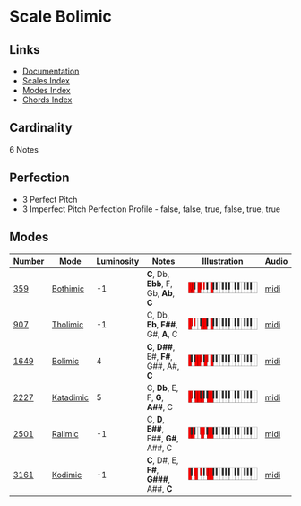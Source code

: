 # Scale Bolimic

## Links

- [Documentation](README.md)
- [Scales Index](Scales.md)
- [Modes Index](Modes.md)
- [Chords Index](Chords.md)

## Cardinality

6 Notes

## Perfection

- 3 Perfect Pitch
- 3 Imperfect Pitch
Perfection Profile - false, false, true, false, true, true

## Modes

| Number | Mode | Luminosity | Notes | Illustration | Audio |
|--------|------|------------|-------|--------------|-------|
| [359](https://ianring.com/musictheory/scales/359) | [Bothimic](ModeBothimic.md) | -1 | **C**, Db, **Ebb**, F, Gb, **Ab**, **C** | ![CNaturalBothimic](ModeCNaturalBothimic.png) | [midi](https://github.com/edipermadi/music/blob/main/docs/ModeCNaturalBothimic.mid?raw=true) | 
| [907](https://ianring.com/musictheory/scales/907) | [Tholimic](ModeTholimic.md) | -1 | C, Db, **Eb**, **F##**, G#, **A**, C | ![CNaturalTholimic](ModeCNaturalTholimic.png) | [midi](https://github.com/edipermadi/music/blob/main/docs/ModeCNaturalTholimic.mid?raw=true) | 
| [1649](https://ianring.com/musictheory/scales/1649) | [Bolimic](ModeBolimic.md) | 4 | **C**, **D##**, E#, **F#**, G##, A#, **C** | ![CNaturalBolimic](ModeCNaturalBolimic.png) | [midi](https://github.com/edipermadi/music/blob/main/docs/ModeCNaturalBolimic.mid?raw=true) | 
| [2227](https://ianring.com/musictheory/scales/2227) | [Katadimic](ModeKatadimic.md) | 5 | C, **Db**, E, F, **G**, **A##**, C | ![CNaturalKatadimic](ModeCNaturalKatadimic.png) | [midi](https://github.com/edipermadi/music/blob/main/docs/ModeCNaturalKatadimic.mid?raw=true) | 
| [2501](https://ianring.com/musictheory/scales/2501) | [Ralimic](ModeRalimic.md) | -1 | C, **D**, **E##**, F##, **G#**, A##, C | ![CNaturalRalimic](ModeCNaturalRalimic.png) | [midi](https://github.com/edipermadi/music/blob/main/docs/ModeCNaturalRalimic.mid?raw=true) | 
| [3161](https://ianring.com/musictheory/scales/3161) | [Kodimic](ModeKodimic.md) | -1 | **C**, D#, E, **F#**, **G###**, A##, **C** | ![CNaturalKodimic](ModeCNaturalKodimic.png) | [midi](https://github.com/edipermadi/music/blob/main/docs/ModeCNaturalKodimic.mid?raw=true) | 

